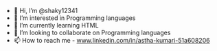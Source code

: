 - 👋 Hi, I’m @shaky12341
- 👀 I’m interested in Programming languages
- 🌱 I’m currently learning HTML
- 💞️ I’m looking to collaborate on Programming languages
- 📫 How to reach me - www.linkedin.com/in/astha-kumari-51a608206

<!---
shaky12341/shaky12341 is a ✨ special ✨ repository because its `README.md` (this file) appears on your GitHub profile.
You can click the Preview link to take a look at your changes.
--->
